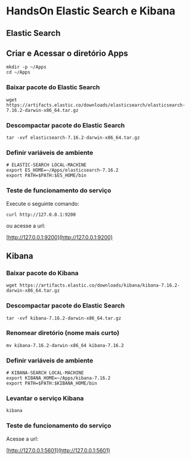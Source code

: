 # HandsOn Elastic Search e Kibana


## Elastic Search

## Criar e Acessar o diretório Apps

```shell
mkdir -p ~/Apps
cd ~/Apps
```
### Baixar pacote do Elastic Search

```shell
wget https://artifacts.elastic.co/downloads/elasticsearch/elasticsearch-7.16.2-darwin-x86_64.tar.gz
```

### Descompactar pacote do Elastic Search

```shell
tar -xvf elasticsearch-7.16.2-darwin-x86_64.tar.gz
```

### Definir variáveis de ambiente

```shell
# ELASTIC-SEARCH LOCAL-MACHINE
export ES_HOME=~/Apps/elasticsearch-7.16.2
export PATH=$PATH:$ES_HOME/bin
```

### Teste de funcionamento do serviço

Execute o seguinte comando:

```shell
curl http://127.0.0.1:9200
```

ou acesse a url:

[http://127.0.0.1:9200](http://127.0.0.1:9200)

## Kibana

### Baixar pacote do Kibana

```
wget https://artifacts.elastic.co/downloads/kibana/kibana-7.16.2-darwin-x86_64.tar.gz
```

### Descompactar pacote do Elastic Search

```shell
tar -xvf kibana-7.16.2-darwin-x86_64.tar.gz
```

### Renomear diretório (nome mais curto)

```shell
mv kibana-7.16.2-darwin-x86_64 kibana-7.16.2
```

### Definir variáveis de ambiente

```shell
# KIBANA-SEARCH LOCAL-MACHINE
export KIBANA_HOME=~/Apps/kibana-7.16.2
export PATH=$PATH:$KIBANA_HOME/bin
```


### Levantar o serviço Kibana

```shell
kibana
```

### Teste de funcionamento do serviço

Acesse a url:

[http://127.0.0.1:5601](http://127.0.0.1:5601)

